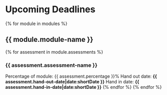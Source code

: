 # Upcoming Deadlines
{% for module in modules %}
## {{ module.module-name }}
{% for assessment in module.assessments %}
### {{ assessment.assessment-name }}
Percentage of module: {{ assessment.percentage }}%
Hand out date: **{{ assessment.hand-out-date|date:shortDate }}**
Hand in date: **{{ assessment.hand-in-date|date:shortDate }}**
{% endfor %}
{% endfor %}

